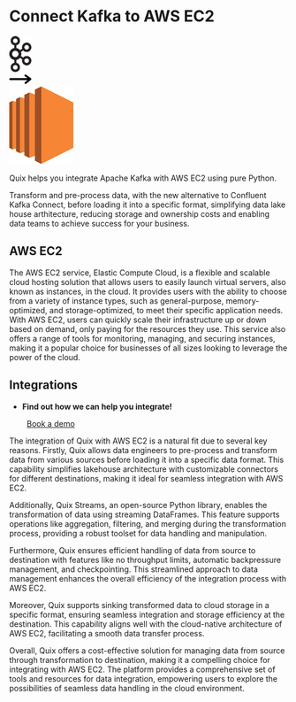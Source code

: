 # Connect Kafka to AWS EC2

<div class="connect-images cards blog-grid-card" markdown>
<div>
<img src="../images/kafka_logo.png" width="40px" />
</div>
<div>
<img src="../images/arrow.svg" width="40px" />
</div>
<div>
<img src="./images/aws-ec2_1.jpg" />
</div>
</div>

Quix helps you integrate Apache Kafka with AWS EC2 using pure Python.

Transform and pre-process data, with the new alternative to Confluent Kafka Connect, before loading it into a specific format, simplifying data lake house arthitecture, reducing storage and ownership costs and enabling data teams to achieve success for your business.

## AWS EC2

The AWS EC2 service, Elastic Compute Cloud, is a flexible and scalable cloud hosting solution that allows users to easily launch virtual servers, also known as instances, in the cloud. It provides users with the ability to choose from a variety of instance types, such as general-purpose, memory-optimized, and storage-optimized, to meet their specific application needs. With AWS EC2, users can quickly scale their infrastructure up or down based on demand, only paying for the resources they use. This service also offers a range of tools for monitoring, managing, and securing instances, making it a popular choice for businesses of all sizes looking to leverage the power of the cloud.

## Integrations

<div class="grid cards" markdown>

- __Find out how we can help you integrate!__

    <a class="md-button md-button--primary" href="https://share.hsforms.com/1iW0TmZzKQMChk0lxd_tGiw4yjw2?__hstc=175542013.2303933fbd746c0ac86d9ccbe9bc9100.1728383268831.1729603416735.1729620918855.31&__hssc=175542013.1.1729620918855&__hsfp=2132701734" target="_blank" style="margin:.5rem;">Book a demo</a>

</div>


The integration of Quix with AWS EC2 is a natural fit due to several key reasons. Firstly, Quix allows data engineers to pre-process and transform data from various sources before loading it into a specific data format. This capability simplifies lakehouse architecture with customizable connectors for different destinations, making it ideal for seamless integration with AWS EC2.

Additionally, Quix Streams, an open-source Python library, enables the transformation of data using streaming DataFrames. This feature supports operations like aggregation, filtering, and merging during the transformation process, providing a robust toolset for data handling and manipulation.

Furthermore, Quix ensures efficient handling of data from source to destination with features like no throughput limits, automatic backpressure management, and checkpointing. This streamlined approach to data management enhances the overall efficiency of the integration process with AWS EC2.

Moreover, Quix supports sinking transformed data to cloud storage in a specific format, ensuring seamless integration and storage efficiency at the destination. This capability aligns well with the cloud-native architecture of AWS EC2, facilitating a smooth data transfer process.

Overall, Quix offers a cost-effective solution for managing data from source through transformation to destination, making it a compelling choice for integrating with AWS EC2. The platform provides a comprehensive set of tools and resources for data integration, empowering users to explore the possibilities of seamless data handling in the cloud environment.

